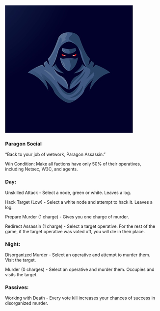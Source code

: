 ![paragonassassin.png](Images/paragonassassin.png)

### **Paragon Social**

“Back to your job of wetwork, Paragon Assassin.”

Win Condition: Make all factions have only 50% of their operatives, including Netsec, W3C, and agents. 

### **Day:**

Unskilled Attack - Select a node, green or white. Leaves a log.

Hack Target (Low) - Select a white node and attempt to hack it. Leaves a log.

Prepare Murder (1 charge) - Gives you one charge of murder.

Redirect Assassin (1 charge) - Select a target operative. For the rest of the game, if the target operative was voted off, you will die in their place.

### **Night:**

Disorganized Murder - Select an operative and attempt to murder them. Visit the target.

Murder (0 charges) - Select an operative and murder them. Occupies and visits the target.

### **Passives:**

Working with Death - Every vote kill increases your chances of success in disorganized murder.